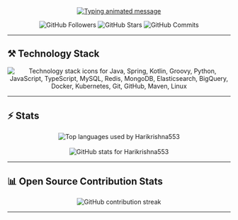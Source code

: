 <!-- Typing Header -->
<div align="center">
    <a href="https://git.io/typing-svg">
        <img src="https://readme-typing-svg.herokuapp.com?font=Pixelify+Sans&size=35&pause=1000&color=00BFFF&vCenter=true&width=650&lines=Hello!+Welcome+to+my+repository;We+build+cool+things+together"
             alt="Typing animated message" />
    </a>
</div>

<!-- Quick Stats Badges -->
<p align="center">
    <img src="https://img.shields.io/github/followers/harikrishna553?label=Followers&style=for-the-badge&logo=github" alt="GitHub Followers" />
    <img src="https://img.shields.io/github/stars/harikrishna553?label=Stars&style=for-the-badge&logo=github" alt="GitHub Stars" />
    <img src="https://img.shields.io/github/commit-activity/y/harikrishna553?label=Commits&style=for-the-badge&logo=github" alt="GitHub Commits" />
</p>

<hr />

<!-- Tech Stack -->
<h2>⚒️ Technology Stack</h2>
<div align="center">
    <img src="https://skillicons.dev/icons?i=java,spring,python,js,ts,mysql,redis,mongodb,elasticsearch,bigquery,docker,kubernetes,git,github,maven,linux"
         alt="Technology stack icons for Java, Spring, Kotlin, Groovy, Python, JavaScript, TypeScript, MySQL, Redis, MongoDB, Elasticsearch, BigQuery, Docker, Kubernetes, Git, GitHub, Maven, Linux" />
</div>

<hr />

<!-- Stats Section -->
<h2>⚡ Stats</h2>
<div align="center">
    <picture>
        <source media="(prefers-color-scheme: dark)"
                srcset="https://github-readme-stats.vercel.app/api/top-langs/?username=harikrishna553&theme=nightowl&hide_border=true&hide=HTML&layout=donut" />
        <source media="(prefers-color-scheme: light)"
                srcset="https://github-readme-stats.vercel.app/api/top-langs/?username=harikrishna553&theme=buefy&hide_border=true&hide=HTML&layout=donut" />
        <img alt="Top languages used by Harikrishna553" src="https://github-readme-stats.vercel.app/api/top-langs/?username=harikrishna553&theme=nightowl&hide_border=true&layout=donut" />
    </picture>
    <br><br>
    <picture>
        <source media="(prefers-color-scheme: dark)"
                srcset="https://github-readme-stats.vercel.app/api?username=harikrishna553&theme=nightowl&hide_border=true&show_icons=true" />
        <source media="(prefers-color-scheme: light)"
                srcset="https://github-readme-stats.vercel.app/api?username=harikrishna553&theme=buefy&hide_border=true&show_icons=true" />
        <img alt="GitHub stats for Harikrishna553" src="https://github-readme-stats.vercel.app/api?username=harikrishna553&theme=nightowl&hide_border=true&show_icons=true" />
    </picture>
</div>

<hr />

<!-- Open Source Contribution Stats -->
<h2>📊 Open Source Contribution Stats</h2>
<div align="center">
    <img src="https://github-readme-streak-stats.herokuapp.com/?user=harikrishna553&theme=nightowl&hide_border=true"
         alt="GitHub contribution streak" />
</div>

<hr />
